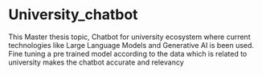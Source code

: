 # University_chatbot
This Master thesis topic, Chatbot for university ecosystem where current technologies like Large Language Models and Generative AI is been used. Fine tuning a pre trained model according to the data which is related to university makes the chatbot accurate and relevancy
